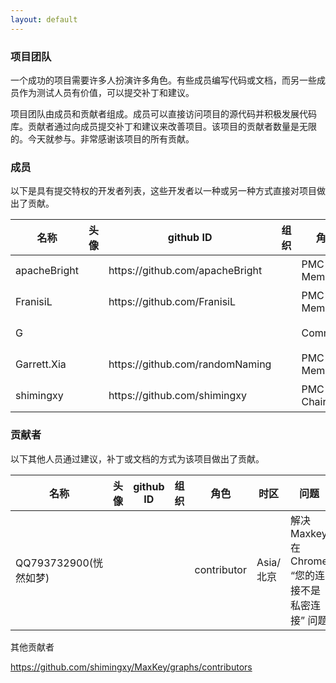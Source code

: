 ```yaml
---
layout: default
---
```

<h3>项目团队</h3>

一个成功的项目需要许多人扮演许多角色。有些成员编写代码或文档，而另一些成员作为测试人员有价值，可以提交补丁和建议。

项目团队由成员和贡献者组成。成员可以直接访问项目的源代码并积极发展代码库。贡献者通过向成员提交补丁和建议来改善项目。该项目的贡献者数量是无限的。今天就参与。非常感谢该项目的所有贡献。

<h3>成员</h3>

以下是具有提交特权的开发者列表，这些开发者以一种或另一种方式直接对项目做出了贡献。


<table border="0" class="table table-striped table-bordered ">
	<thead>
		<th>名称</th><th  >头像</th><th>github ID</th><th>组织</th><th>角色</th><th>时区</th>
	</thead>
	<tbody>
		<tr>
			<td>apacheBright</td>
			<td></td>
			<td>https://github.com/apacheBright</td>
			<td></td>
			<td>PMC Member</td>
			<td>Asia/北京</td>
		</tr>
		<tr>
			<td>FranisiL</td>
			<td></td>
			<td>https://github.com/FranisiL</td>
			<td></td>
			<td>PMC Member</td>
			<td>Asia/北京</td>
		</tr>
		<tr>
			<td>G</td>
			<td></td>
			<td></td>
			<td></td>
			<td>Committer</td>
			<td>Asia/北京</td>
		</tr>
		<tr>
			<td>Garrett.Xia</td>
			<td></td>
			<td>https://github.com/randomNaming</td>
			<td></td>
			<td>PMC Member</td>
			<td>Asia/北京</td>
		</tr>
		<tr>
			<td>shimingxy</td>
			<td></td>
			<td>https://github.com/shimingxy</td>
			<td></td>
			<td>PMC Chair</td>
			<td>Asia/北京</td>
		</tr>
	</tbody>
</table>


<h3>贡献者</h3>

以下其他人员通过建议，补丁或文档的方式为该项目做出了贡献。
<table border="0" class="table table-striped table-bordered ">
	<thead>
		<th>名称</th><th  >头像</th><th>github ID</th><th>组织</th><th>角色</th><th>时区</th><th>问题</th>
	</thead>
	<tbody>
		<tr>
			<td>QQ793732900(恍然如梦)</td>
			<td></td>
			<td></td>
			<td></td>
			<td>contributor</td>
			<td>Asia/北京</td>
			<td>解决Maxkey在Chrome “您的连接不是私密连接” 问题</td>
		</tr>
	</tbody>
</table>

其他贡献者

https://github.com/shimingxy/MaxKey/graphs/contributors
